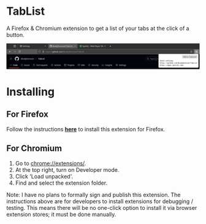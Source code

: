 # TabList
A Firefox & Chromium extension to get a list of your tabs at the click of a button.

![A picture demonstrating the pop-up menu of TabList in Chromium.](./docs/picture.png)

# Installing
## For Firefox
Follow the instructions **[here](https://extensionworkshop.com/documentation/develop/temporary-installation-in-firefox/)** to install this extension for Firefox.
## For Chromium
1. Go to [chrome://extensions/](chrome://extensions).
2. At the top right, turn on Developer mode.
3. Click 'Load unpacked'.
4. Find and select the extension folder.

Note: I have no plans to formally sign and publish this extension. The instructions above are for developers to install extensions for debugging / testing. This means there will be no one-click option to install it via browser extension stores; it must be done manually.
